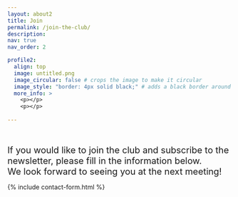 ```yaml
---
layout: about2
title: Join
permalink: /join-the-club/
description: 
nav: true
nav_order: 2

profile2:
  align: top
  image: untitled.png
  image_circular: false # crops the image to make it circular
  image_style: "border: 4px solid black;" # adds a black border around the image
  more_info: > 
    <p></p>
    <p></p>
    
---
```

<br><br>
<span style="font-size: 20px;">
If you would like to join the club and subscribe to the newsletter, please fill in the information below. <br> We look forward to seeing you at the next meeting!

{% include contact-form.html %}



